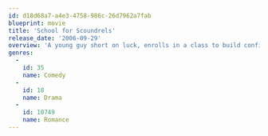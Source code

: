 ```yaml
---
id: d18d68a7-a4e3-4758-986c-26d7962a7fab
blueprint: movie
title: 'School for Scoundrels'
release_date: '2006-09-29'
overview: 'A young guy short on luck, enrolls in a class to build confidence to help win over the girl of his dreams, which becomes complicated when his teacher has the same agenda.'
genres:
  -
    id: 35
    name: Comedy
  -
    id: 18
    name: Drama
  -
    id: 10749
    name: Romance
---
```

